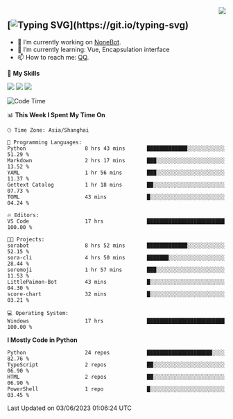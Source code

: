 <a href="#">
  <img align="right" src="https://github-readme-stats.vercel.app/api?username=mute23-code&count_private=true&show_icons=true&bg_color=15,f2f7fd,E0EAFC" />
</a>

[![Typing SVG](https://readme-typing-svg.herokuapp.com?size=25&duration=2500&color=8C43EA&vCenter=true&width=200&height=40&lines=Hi+there+%F0%9F%91%8B%F0%9F%8F%BB;I'm+mute.)](https://git.io/typing-svg)
-----


- 🔭 I’m currently working on [NoneBot](https://github.com/nonebot).
- 🌱 I’m currently learning: Vue, Encapsulation interface
- 📫 How to reach me: [QQ](http://wpa.qq.com/msgrd?v=3&uin=2740324073&site=qq&menu=yes).


🌟 **My Skills** 

![](https://img.shields.io/badge/-Python-3e74a2?style=flat-square&logo=Python&logoColor=fff)
![](https://img.shields.io/badge/-Node.js-339933?style=flat-square&logo=Node.js&logoColor=fff)
![](https://img.shields.io/badge/-Vue-4fc08d?style=flat-square&logo=Vue.js&logoColor=fff)

<!--START_SECTION:waka-->
![Code Time](http://img.shields.io/badge/Code%20Time-168%20hrs%2027%20mins-blue)

📊 **This Week I Spent My Time On** 

```text
🕑︎ Time Zone: Asia/Shanghai

💬 Programming Languages: 
Python                   8 hrs 43 mins       █████████████░░░░░░░░░░░░   51.29 % 
Markdown                 2 hrs 17 mins       ███░░░░░░░░░░░░░░░░░░░░░░   13.52 % 
YAML                     1 hr 56 mins        ███░░░░░░░░░░░░░░░░░░░░░░   11.37 % 
Gettext Catalog          1 hr 18 mins        ██░░░░░░░░░░░░░░░░░░░░░░░   07.73 % 
TOML                     43 mins             █░░░░░░░░░░░░░░░░░░░░░░░░   04.24 % 

🔥 Editors: 
VS Code                  17 hrs              █████████████████████████   100.00 % 

🐱‍💻 Projects: 
sorabot                  8 hrs 52 mins       █████████████░░░░░░░░░░░░   52.15 % 
sora-cli                 4 hrs 50 mins       ███████░░░░░░░░░░░░░░░░░░   28.44 % 
soremoji                 1 hr 57 mins        ███░░░░░░░░░░░░░░░░░░░░░░   11.53 % 
LittlePaimon-Bot         43 mins             █░░░░░░░░░░░░░░░░░░░░░░░░   04.30 % 
score-chart              32 mins             █░░░░░░░░░░░░░░░░░░░░░░░░   03.21 % 

💻 Operating System: 
Windows                  17 hrs              █████████████████████████   100.00 % 
```

**I Mostly Code in Python** 

```text
Python                   24 repos            █████████████████████░░░░   82.76 % 
TypeScript               2 repos             ██░░░░░░░░░░░░░░░░░░░░░░░   06.90 % 
HTML                     2 repos             ██░░░░░░░░░░░░░░░░░░░░░░░   06.90 % 
PowerShell               1 repo              █░░░░░░░░░░░░░░░░░░░░░░░░   03.45 % 
```




 Last Updated on 03/06/2023 01:06:24 UTC
<!--END_SECTION:waka-->
